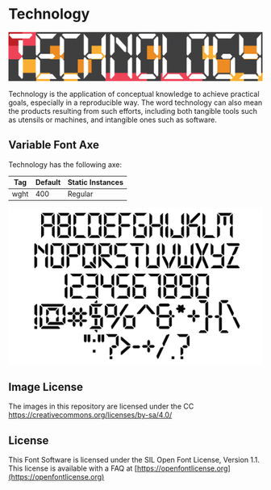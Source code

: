 # Technology

![Image](documentation/image1.png)

Technology is the application of conceptual knowledge to achieve practical goals, especially in a reproducible way. The word technology can also mean the products resulting from such efforts, including both tangible tools such as utensils or machines, and intangible ones such as software.

## Variable Font Axe

Technology has the following axe:

  Tag | Default | Static Instances
--- | --- | ---
  wght | 400 | Regular

![Image](documentation/image2.png)

## Image License
The images in this repository are licensed under the CC https://creativecommons.org/licenses/by-sa/4.0/

## License
This Font Software is licensed under the SIL Open Font License, Version 1.1.
This license is available with a FAQ at [https://openfontlicense.org](https://openfontlicense.org)
